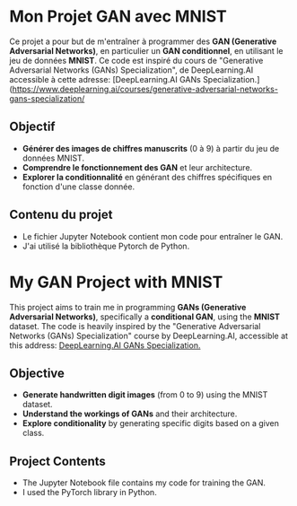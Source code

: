 # Mon Projet GAN avec MNIST

Ce projet a pour but de m'entraîner à programmer des **GAN (Generative Adversarial Networks)**, 
en particulier un **GAN conditionnel**, en utilisant le jeu de données **MNIST**.
Ce code est inspiré du cours de "Generative Adversarial Networks (GANs) Specialization", 
de DeepLearning.AI accessible à cette adresse: [DeepLearning.AI GANs Specialization.](https://www.deeplearning.ai/courses/generative-adversarial-networks-gans-specialization/

## Objectif

- **Générer des images de chiffres manuscrits** (0 à 9) à partir du jeu de données MNIST.
- **Comprendre le fonctionnement des GAN** et leur architecture.
- **Explorer la conditionnalité** en générant des chiffres spécifiques en fonction d'une classe donnée.

## Contenu du projet

- Le fichier Jupyter Notebook contient mon code pour entraîner le GAN.
- J'ai utilisé la bibliothèque Pytorch de Python.


# My GAN Project with MNIST

This project aims to train me in programming **GANs (Generative Adversarial Networks)**, specifically a **conditional GAN**, using the **MNIST** dataset. The code is heavily inspired by the "Generative Adversarial Networks (GANs) Specialization" course by DeepLearning.AI, accessible at this address: [DeepLearning.AI GANs Specialization.](https://www.deeplearning.ai/courses/generative-adversarial-networks-gans-specialization/
)

## Objective

- **Generate handwritten digit images** (from 0 to 9) using the MNIST dataset.
- **Understand the workings of GANs** and their architecture.
- **Explore conditionality** by generating specific digits based on a given class.

## Project Contents

- The Jupyter Notebook file contains my code for training the GAN.
- I used the PyTorch library in Python.

